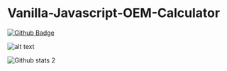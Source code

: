 # Vanilla-Javascript-OEM-Calculator

[![Github Badge](https://img.shields.io/badge/-Github-000?style=quare&labelColor=000&logo=Github&logoColor=white&link=link)](https://github.com/jadis0x) 

![alt text](https://github.com/[jadis0x]/[Vanilla-Javascript-OEM-Calculator]/blob/[branch]/img1.jpg?raw=true)

![Github stats 2](https://github-readme-stats.vercel.app/api?username=jadis0x&show_icons=true&theme=radical)




